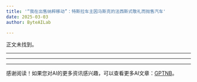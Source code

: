 ```yaml
---
title: '“我在出售纳粹移动”：特斯拉车主因马斯克的法西斯式敬礼而抛售汽车'
date: 2025-03-03
author: ByteAILab

---
```


正文未找到。

---


---
---
感谢阅读！如果您对AI的更多资讯感兴趣，可以查看更多AI文章：[GPTNB](https://gptnb.com)。